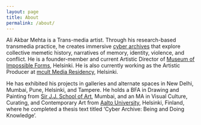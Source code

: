 ```yaml
---
layout: page
title: About
permalink: /about/
---
```

Ali Akbar Mehta is a Trans-media artist. Through his research-based transmedia practice, he creates immersive [cyber archives](wwww/aliakbarmehta.com/content/cyber-archive) that explore collective memetic history, narratives of memory, identity, violence, and conflict. He is a founder-member and current Artistic Director of [Museum of Impossible Forms](www.museumofimpossibleforms.org), Helsinki. He is also currently working as the Artistic Producer at [mcult Media Residency](www.mcult.org), Helsinki.

He has exhibited his projects in galleries and alternate spaces in New Delhi, Mumbai, Pune, Helsinki, and Tampere. He holds a BFA in Drawing and Painting from [Sir J.J. School of Art](http://www.sirjjschoolofart.in/), Mumbai, and an MA in Visual Culture, Curating, and Contemporary Art from [Aalto University](http://vicca.fi/), Helsinki, Finland, where he completed a thesis text titled ‘Cyber Archive: Being and Doing Knowledge’.
